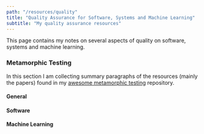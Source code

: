 ```yaml
---
path: "/resources/quality"
title: "Quality Assurance for Software, Systems and Machine Learning"
subtitle: "My quality assurance resources"
---
```


This page contains my notes on several aspects of quality on software, systems and machine learning.

### Metamorphic Testing

In this section I am collecting summary paragraphs of the resources (mainly the papers) found in 
my [awesome metamorphic testing](https://github.com/kyrcha/awesome-metamorphic-testing) repository.

#### General

#### Software

#### Machine Learning

